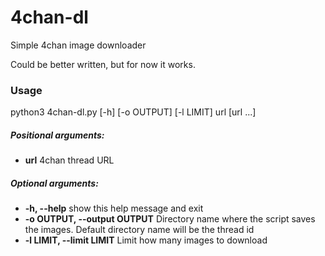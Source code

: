 # 4chan-dl
Simple 4chan image downloader

Could be better written, but for now it works.


### Usage
python3 4chan-dl.py [-h] [-o OUTPUT] [-l LIMIT] url [url ...]


##### Positional arguments:

* **url**  4chan thread URL

##### Optional arguments:

* **-h, --help**  show this help message and exit
* **-o OUTPUT, --output OUTPUT**  Directory name where the script saves the images. Default directory name will be the thread id
* **-l LIMIT, --limit LIMIT**  Limit how many images to download
